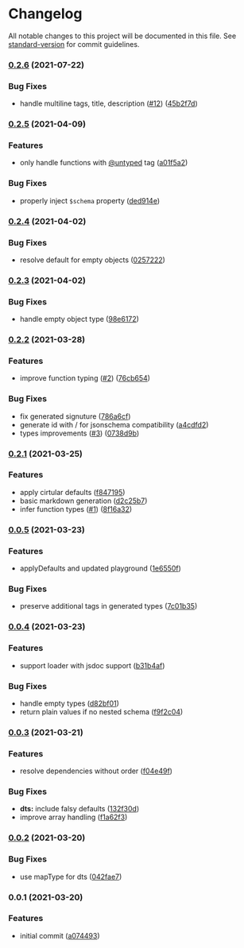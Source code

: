 # Changelog

All notable changes to this project will be documented in this file. See [standard-version](https://github.com/conventional-changelog/standard-version) for commit guidelines.

### [0.2.6](https://github.com/unjs/untyped/compare/v0.2.5...v0.2.6) (2021-07-22)


### Bug Fixes

* handle multiline tags, title, description ([#12](https://github.com/unjs/untyped/issues/12)) ([45b2f7d](https://github.com/unjs/untyped/commit/45b2f7d9d68fa954aefa36343a49ef5b9b186371))

### [0.2.5](https://github.com/unjs/untyped/compare/v0.2.4...v0.2.5) (2021-04-09)


### Features

* only handle functions with [@untyped](https://github.com/untyped) tag ([a01f5a2](https://github.com/unjs/untyped/commit/a01f5a2fd2a04c7286ccdc5047581266cf21c587))


### Bug Fixes

* properly inject `$schema` property ([ded914e](https://github.com/unjs/untyped/commit/ded914ef52ec7ee0e41c8d8faaf3b23fb3f389e9))

### [0.2.4](https://github.com/unjs/untyped/compare/v0.2.3...v0.2.4) (2021-04-02)


### Bug Fixes

* resolve default for empty objects ([0257222](https://github.com/unjs/untyped/commit/025722260e20abf342f0c58ef263206bb2c03972))

### [0.2.3](https://github.com/unjs/untyped/compare/v0.2.2...v0.2.3) (2021-04-02)


### Bug Fixes

* handle empty object type ([98e6172](https://github.com/unjs/untyped/commit/98e617262cf4dac19ebe8f3a588dd02b3b268e97))

### [0.2.2](https://github.com/unjs/untyped/compare/v0.2.1...v0.2.2) (2021-03-28)


### Features

* improve function typing ([#2](https://github.com/unjs/untyped/issues/2)) ([76cb654](https://github.com/unjs/untyped/commit/76cb65406c688ff784004c9ba908ebc647f8fac4))


### Bug Fixes

* fix generated signuture ([786a6cf](https://github.com/unjs/untyped/commit/786a6cfdff5c9493702be4fe053f4ef0070be003))
* generate id with / for jsonschema compatibility ([a4cdfd2](https://github.com/unjs/untyped/commit/a4cdfd2e299ac4b0755b61b1987b764d7de10168))
* types improvements ([#3](https://github.com/unjs/untyped/issues/3)) ([0738d9b](https://github.com/unjs/untyped/commit/0738d9b15dde86ab572850d13feb999191df21bc))

### [0.2.1](https://github.com/unjs/untyped/compare/v0.0.5...v0.2.1) (2021-03-25)


### Features

* apply cirtular defaults ([f847195](https://github.com/unjs/untyped/commit/f8471958b5b8489c8ffcd3adc7e817b2d16b9a9b))
* basic markdown generation ([d2c25b7](https://github.com/unjs/untyped/commit/d2c25b7478daafe6f1ab73f650f3953afa0be69d))
* infer function types ([#1](https://github.com/unjs/untyped/issues/1)) ([8f16a32](https://github.com/unjs/untyped/commit/8f16a326ff69b7799a7224decbd63e7a98b26c45))

### [0.0.5](https://github.com/unjs/untyped/compare/v0.0.4...v0.0.5) (2021-03-23)


### Features

* applyDefaults and updated playground ([1e6550f](https://github.com/unjs/untyped/commit/1e6550fbabceffa333642f9270b0999b477f9948))


### Bug Fixes

* preserve additional tags in generated types ([7c01b35](https://github.com/unjs/untyped/commit/7c01b35855aa43838e0b10a1d0515390df69d3a1))

### [0.0.4](https://github.com/unjs/untyped/compare/v0.0.3...v0.0.4) (2021-03-23)


### Features

* support loader with jsdoc support ([b31b4af](https://github.com/unjs/untyped/commit/b31b4af0ce954b5ddfae267b3fdc4aa84feff51a))


### Bug Fixes

* handle empty types ([d82bf01](https://github.com/unjs/untyped/commit/d82bf01977561888b8275f596b14ace882a9abda))
* return plain values if no nested schema ([f9f2c04](https://github.com/unjs/untyped/commit/f9f2c04026fe4040a0cdd6bb38dc9646f5634bbd))

### [0.0.3](https://github.com/unjs/untyped/compare/v0.0.2...v0.0.3) (2021-03-21)


### Features

* resolve dependencies without order ([f04e49f](https://github.com/unjs/untyped/commit/f04e49f788af3c9d46dfabe78ac4e27c2408df4d))


### Bug Fixes

* **dts:** include falsy defaults ([132f30d](https://github.com/unjs/untyped/commit/132f30d0698f801c1d4389373f4302c516e7da8d))
* improve array handling ([f1a62f3](https://github.com/unjs/untyped/commit/f1a62f38ad634aa212c03ac075ba0a65044703a2))

### [0.0.2](https://github.com/unjs/untyped/compare/v0.0.1...v0.0.2) (2021-03-20)


### Bug Fixes

* use mapType for dts ([042fae7](https://github.com/unjs/untyped/commit/042fae75a702c0e412f8975b359d7110cdfaad2e))

### 0.0.1 (2021-03-20)


### Features

* initial commit ([a074493](https://github.com/unjs/untyped/commit/a074493fbe1e1e62a3a36b04fcb090455dd19ce2))
